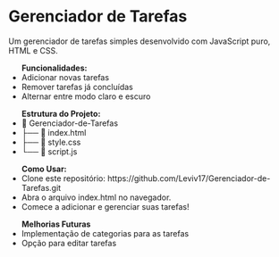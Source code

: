 <h1>Gerenciador de Tarefas</h1>
<p>Um gerenciador de tarefas simples desenvolvido com JavaScript puro, HTML e CSS.</p>
<ul><strong>Funcionalidades:</strong>
  <li>Adicionar novas tarefas</li>
  <li>Remover tarefas já concluídas</li>
  <li>Alternar entre modo claro e escuro</li>
</ul>
<ul><strong>Estrutura do Projeto:</strong>
    <li>📂 Gerenciador-de-Tarefas</li>
    <li>├── 📄 index.html</li>
    <li>├── 📄 style.css</li>
    <li>└── 📄 script.js</li>
</ul>
<ul><strong>Como Usar:</strong>
  <li>Clone este repositório: https://github.com/Leviv17/Gerenciador-de-Tarefas.git</li>
  <li>Abra o arquivo index.html no navegador.</li>
  <li>Comece a adicionar e gerenciar suas tarefas!</li>
</ul>
<ul><strong>Melhorias Futuras</strong>
  <li>Implementação de categorias para as tarefas</li>
  <li>Opção para editar tarefas</li>
</ul>
